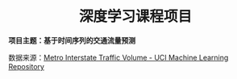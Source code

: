 <h1 align = "center">深度学习课程项目</h1>

**项目主题：基于时间序列的交通流量预测**



数据来源：[Metro Interstate Traffic Volume - UCI Machine Learning Repository](https://archive.ics.uci.edu/dataset/492/metro+interstate+traffic+volume)




